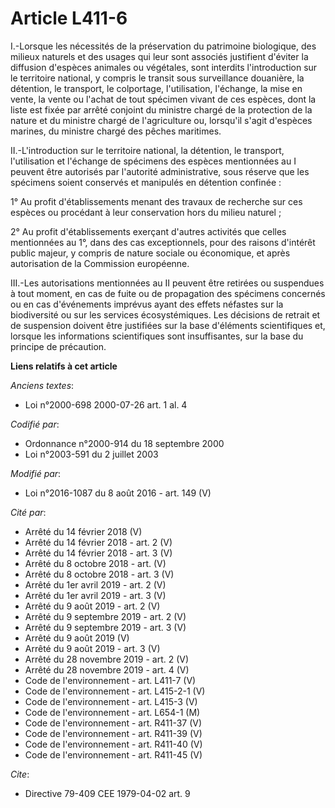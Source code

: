 # Article L411-6

I.-Lorsque les nécessités de la préservation du patrimoine biologique, des milieux naturels et des usages qui leur sont
associés justifient d'éviter la diffusion d'espèces animales ou végétales, sont interdits l'introduction sur le territoire
national, y compris le transit sous surveillance douanière, la détention, le transport, le colportage, l'utilisation,
l'échange, la mise en vente, la vente ou l'achat de tout spécimen vivant de ces espèces, dont la liste est fixée par arrêté
conjoint du ministre chargé de la protection de la nature et du ministre chargé de l'agriculture ou, lorsqu'il s'agit
d'espèces marines, du ministre chargé des pêches maritimes. 

II.-L'introduction sur le territoire national, la détention, le transport, l'utilisation et l'échange de spécimens des
espèces mentionnées au I peuvent être autorisés par l'autorité administrative, sous réserve que les spécimens soient
conservés et manipulés en détention confinée : 

1° Au profit d'établissements menant des travaux de recherche sur ces espèces ou procédant à leur conservation hors du milieu
naturel ; 

2° Au profit d'établissements exerçant d'autres activités que celles mentionnées au 1°, dans des cas exceptionnels, pour des
raisons d'intérêt public majeur, y compris de nature sociale ou économique, et après autorisation de la Commission
européenne. 

III.-Les autorisations mentionnées au II peuvent être retirées ou suspendues à tout moment, en cas de fuite ou de propagation
des spécimens concernés ou en cas d'événements imprévus ayant des effets néfastes sur la biodiversité ou sur les services
écosystémiques. Les décisions de retrait et de suspension doivent être justifiées sur la base d'éléments scientifiques et,
lorsque les informations scientifiques sont insuffisantes, sur la base du principe de précaution.

**Liens relatifs à cet article**

_Anciens textes_:

  - Loi n°2000-698 2000-07-26 art. 1 al. 4

_Codifié par_:

  - Ordonnance n°2000-914 du 18 septembre 2000
  - Loi n°2003-591 du 2 juillet 2003

_Modifié par_:

  - Loi n°2016-1087 du 8 août 2016 - art. 149 (V)

_Cité par_:

  - Arrêté du 14 février 2018 (V)
  - Arrêté du 14 février 2018 - art. 2 (V)
  - Arrêté du 14 février 2018 - art. 3 (V)
  - Arrêté du 8 octobre 2018 - art. (V)
  - Arrêté du 8 octobre 2018 - art. 3 (V)
  - Arrêté du 1er avril 2019 - art. 2 (V)
  - Arrêté du 1er avril 2019 - art. 3 (V)
  - Arrêté du 9 août 2019 - art. 2 (V)
  - Arrêté du 9 septembre 2019 - art. 2 (V)
  - Arrêté du 9 septembre 2019 - art. 3 (V)
  - Arrêté du 9 août 2019 (V)
  - Arrêté du 9 août 2019 - art. 3 (V)
  - Arrêté du 28 novembre 2019 - art. 2 (V)
  - Arrêté du 28 novembre 2019 - art. 4 (V)
  - Code de l'environnement - art. L411-7 (V)
  - Code de l'environnement - art. L415-2-1 (V)
  - Code de l'environnement - art. L415-3 (V)
  - Code de l'environnement - art. L654-1 (M)
  - Code de l'environnement - art. R411-37 (V)
  - Code de l'environnement - art. R411-39 (V)
  - Code de l'environnement - art. R411-40 (V)
  - Code de l'environnement - art. R411-45 (V)

_Cite_:

  - Directive 79-409 CEE 1979-04-02 art. 9

